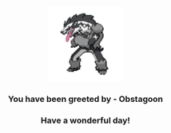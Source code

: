 <p align="center">
    <img src="https://raw.githubusercontent.com/PokeAPI/sprites/master/sprites/pokemon/862.png" width="150" height="150">
</p>
<h3 align="center">You have been greeted by - <b>Obstagoon</b></h3>
<h3 align="center">Have a wonderful day!</h3>

